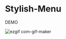 # Stylish-Menu
DEMO

![ezgif com-gif-maker](https://user-images.githubusercontent.com/106900914/198570552-b308357a-5e22-406d-a14f-ef5b3d4c431a.gif)
